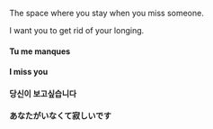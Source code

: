 The space where you stay when you miss someone.

I want you to get rid of your longing.

#### Tu me manques
#### I miss you
#### 당신이 보고싶습니다
#### あなたがいなくて寂しいです
